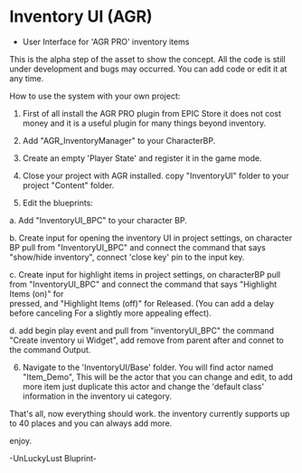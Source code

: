 # Inventory UI (AGR) 
* User Interface for 'AGR PRO' inventory items

This is the alpha step of the asset to show the concept. All the code is still under development and bugs may occurred.
You can add code or edit it at any time.

How to use the system with your own project:

1. First of all install the AGR PRO plugin from EPIC Store it does not cost money and it is a useful plugin for many things beyond inventory.

2. Add "AGR_InventoryManager" to your CharacterBP.

3. Create an empty 'Player State' and register it in the game mode.

4. Close your project with AGR installed. copy "InventoryUI" folder to your project "Content" folder.

5. Edit the blueprints:
  
  a. Add "InventoryUI_BPC" to your character BP.
  
  b. Create input for opening the inventory UI in project settings, on character BP pull from "InventoryUI_BPC" and connect the command that says "show/hide inventory",
  connect 'close key' pin to the input key.
  
  c. Create input for highlight items in project settings, on characterBP pull from "InventoryUI_BPC" and connect the command that says "Highlight Items (on)" for       
  pressed,   and "Highlight Items (off)" for Released. (You can add a delay before canceling
  For a slightly more appealing effect).

  d. add begin play event and pull from "inventoryUI_BPC" the command "Create inventory ui Widget", add remove from parent after and connet to the command Output.

6. Navigate to the 'InventoryUI/Base' folder. You will find actor named "Item_Demo", 
This will be the actor that you can change and edit, to add more item just duplicate this actor and change the 'default class' information in the inventory ui category.

That's all, now everything should work.
the inventory currently supports up to 40 places and you can always add more.

enjoy.

-UnLuckyLust Bluprint-

